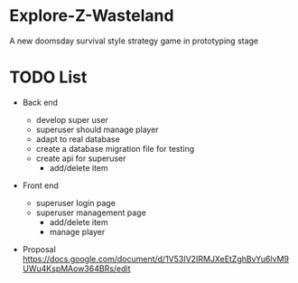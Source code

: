 # Explore-Z-Wasteland
A new doomsday survival style strategy game in prototyping stage

# TODO List
* Back end
    * develop super user
    * superuser should manage player
    * adapt to real database
    * create a database migration file for testing 
    * create api for superuser
        * add/delete item
        
        



* Front end
    * superuser login page
    * superuser management page
        * add/delete item
        * manage player
        
    
    
* Proposal
https://docs.google.com/document/d/1V53IV2IRMJXeEtZghBvYu6lvM9UWu4KspMAow364BRs/edit